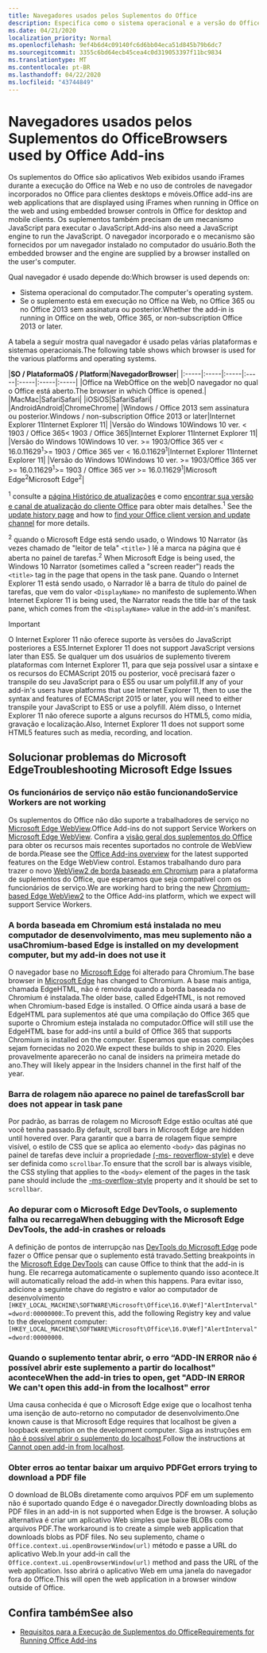 ```yaml
---
title: Navegadores usados pelos Suplementos do Office
description: Especifica como o sistema operacional e a versão do Office determinam o navegador que é usado pelos suplementos do Office.
ms.date: 04/21/2020
localization_priority: Normal
ms.openlocfilehash: 9ef4b6d4c09140fc6d6bb04eca51d845b79b6dc7
ms.sourcegitcommit: 3355c6bd64ecb45cea4c0d319053397f11bc9834
ms.translationtype: MT
ms.contentlocale: pt-BR
ms.lasthandoff: 04/22/2020
ms.locfileid: "43744849"
---
```

# <a name="browsers-used-by-office-add-ins"></a><span data-ttu-id="8cd61-103">Navegadores usados pelos Suplementos do Office</span><span class="sxs-lookup"><span data-stu-id="8cd61-103">Browsers used by Office Add-ins</span></span>

<span data-ttu-id="8cd61-104">Os suplementos do Office são aplicativos Web exibidos usando iFrames durante a execução do Office na Web e no uso de controles de navegador incorporados no Office para clientes desktops e móveis.</span><span class="sxs-lookup"><span data-stu-id="8cd61-104">Office add-ins are web applications that are displayed using iFrames when running in Office on the web and using embedded browser controls in Office for desktop and mobile clients.</span></span> <span data-ttu-id="8cd61-105">Os suplementos também precisam de um mecanismo JavaScript para executar o JavaScript.</span><span class="sxs-lookup"><span data-stu-id="8cd61-105">Add-ins also need a JavaScript engine to run the JavaScript.</span></span> <span data-ttu-id="8cd61-106">O navegador incorporado e o mecanismo são fornecidos por um navegador instalado no computador do usuário.</span><span class="sxs-lookup"><span data-stu-id="8cd61-106">Both the embedded browser and the engine are supplied by a browser installed on the user's computer.</span></span>

<span data-ttu-id="8cd61-107">Qual navegador é usado depende do:</span><span class="sxs-lookup"><span data-stu-id="8cd61-107">Which browser is used depends on:</span></span>

- <span data-ttu-id="8cd61-108">Sistema operacional do computador.</span><span class="sxs-lookup"><span data-stu-id="8cd61-108">The computer's operating system.</span></span>
- <span data-ttu-id="8cd61-109">Se o suplemento está em execução no Office na Web, no Office 365 ou no Office 2013 sem assinatura ou posterior.</span><span class="sxs-lookup"><span data-stu-id="8cd61-109">Whether the add-in is running in Office on the web, Office 365, or non-subscription Office 2013 or later.</span></span>

<span data-ttu-id="8cd61-110">A tabela a seguir mostra qual navegador é usado pelas várias plataformas e sistemas operacionais.</span><span class="sxs-lookup"><span data-stu-id="8cd61-110">The following table shows which browser is used for the various platforms and operating systems.</span></span>

|<span data-ttu-id="8cd61-111">**SO / Plataforma**</span><span class="sxs-lookup"><span data-stu-id="8cd61-111">**OS / Platform**</span></span>|<span data-ttu-id="8cd61-112">**Navegador**</span><span class="sxs-lookup"><span data-stu-id="8cd61-112">**Browser**</span></span>|
|:-----|:-----|:-----|:-----|:-----|:-----|:-----|
|<span data-ttu-id="8cd61-113">Office na Web</span><span class="sxs-lookup"><span data-stu-id="8cd61-113">Office on the web</span></span>|<span data-ttu-id="8cd61-114">O navegador no qual o Office está aberto.</span><span class="sxs-lookup"><span data-stu-id="8cd61-114">The browser in which Office is opened.</span></span>|
|<span data-ttu-id="8cd61-115">Mac</span><span class="sxs-lookup"><span data-stu-id="8cd61-115">Mac</span></span>|<span data-ttu-id="8cd61-116">Safari</span><span class="sxs-lookup"><span data-stu-id="8cd61-116">Safari</span></span>|
|<span data-ttu-id="8cd61-117">iOS</span><span class="sxs-lookup"><span data-stu-id="8cd61-117">iOS</span></span>|<span data-ttu-id="8cd61-118">Safari</span><span class="sxs-lookup"><span data-stu-id="8cd61-118">Safari</span></span>|
|<span data-ttu-id="8cd61-119">Android</span><span class="sxs-lookup"><span data-stu-id="8cd61-119">Android</span></span>|<span data-ttu-id="8cd61-120">Chrome</span><span class="sxs-lookup"><span data-stu-id="8cd61-120">Chrome</span></span>|
|<span data-ttu-id="8cd61-121">Windows / Office 2013 sem assinatura ou posterior.</span><span class="sxs-lookup"><span data-stu-id="8cd61-121">Windows / non-subscription Office 2013 or later</span></span>|<span data-ttu-id="8cd61-122">Internet Explorer 11</span><span class="sxs-lookup"><span data-stu-id="8cd61-122">Internet Explorer 11</span></span>|
|<span data-ttu-id="8cd61-123">Versão do Windows 10</span><span class="sxs-lookup"><span data-stu-id="8cd61-123">Windows 10 ver.</span></span> <span data-ttu-id="8cd61-124">< 1903 / Office 365</span><span class="sxs-lookup"><span data-stu-id="8cd61-124">< 1903 / Office 365</span></span>|<span data-ttu-id="8cd61-125">Internet Explorer 11</span><span class="sxs-lookup"><span data-stu-id="8cd61-125">Internet Explorer 11</span></span>|
|<span data-ttu-id="8cd61-126">Versão do Windows 10</span><span class="sxs-lookup"><span data-stu-id="8cd61-126">Windows 10 ver.</span></span> <span data-ttu-id="8cd61-127">>= 1903/Office 365 ver < 16.0.11629<sup>1</sup></span><span class="sxs-lookup"><span data-stu-id="8cd61-127">>= 1903 / Office 365 ver < 16.0.11629<sup>1</sup></span></span>|<span data-ttu-id="8cd61-128">Internet Explorer 11</span><span class="sxs-lookup"><span data-stu-id="8cd61-128">Internet Explorer 11</span></span>|
|<span data-ttu-id="8cd61-129">Versão do Windows 10</span><span class="sxs-lookup"><span data-stu-id="8cd61-129">Windows 10 ver.</span></span> <span data-ttu-id="8cd61-130">>= 1903/Office 365 ver >= 16.0.11629<sup>1</sup></span><span class="sxs-lookup"><span data-stu-id="8cd61-130">>= 1903 / Office 365 ver >= 16.0.11629<sup>1</sup></span></span>|<span data-ttu-id="8cd61-131">Microsoft Edge<sup>2</sup></span><span class="sxs-lookup"><span data-stu-id="8cd61-131">Microsoft Edge<sup>2</sup></span></span>|

<span data-ttu-id="8cd61-132"><sup>1</sup> consulte a [página Histórico de atualizações](/officeupdates/update-history-office365-proplus-by-date) e como [encontrar sua versão e canal de atualização do cliente Office](https://support.office.com/article/What-version-of-Office-am-I-using-932788b8-a3ce-44bf-bb09-e334518b8b19) para obter mais detalhes.</span><span class="sxs-lookup"><span data-stu-id="8cd61-132"><sup>1</sup> See the [update history page](/officeupdates/update-history-office365-proplus-by-date) and how to [find your Office client version and update channel](https://support.office.com/article/What-version-of-Office-am-I-using-932788b8-a3ce-44bf-bb09-e334518b8b19) for more details.</span></span>

<span data-ttu-id="8cd61-133"><sup>2</sup> quando o Microsoft Edge está sendo usado, o Windows 10 Narrator (às vezes chamado de "leitor de tela" `<title>` ) lê a marca na página que é aberta no painel de tarefas.</span><span class="sxs-lookup"><span data-stu-id="8cd61-133"><sup>2</sup> When Microsoft Edge is being used, the Windows 10 Narrator (sometimes called a "screen reader") reads the `<title>` tag in the page that opens in the task pane.</span></span> <span data-ttu-id="8cd61-134">Quando o Internet Explorer 11 está sendo usado, o Narrador lê a barra de título do painel de tarefas, que vem do valor `<DisplayName>` no manifesto de suplemento.</span><span class="sxs-lookup"><span data-stu-id="8cd61-134">When Internet Explorer 11 is being used, the Narrator reads the title bar of the task pane, which comes from the `<DisplayName>` value in the add-in's manifest.</span></span>

> [!IMPORTANT]
> <span data-ttu-id="8cd61-135">O Internet Explorer 11 não oferece suporte às versões do JavaScript posteriores a ES5.</span><span class="sxs-lookup"><span data-stu-id="8cd61-135">Internet Explorer 11 does not support JavaScript versions later than ES5.</span></span> <span data-ttu-id="8cd61-136">Se qualquer um dos usuários de suplemento tiverem plataformas com Internet Explorer 11, para que seja possível usar a sintaxe e os recursos do ECMAScript 2015 ou posterior, você precisará fazer o transpile do seu JavaScript para o ES5 ou usar um polyfill.</span><span class="sxs-lookup"><span data-stu-id="8cd61-136">If any of your add-in's users have platforms that use Internet Explorer 11, then to use the syntax and features of ECMAScript 2015 or later, you will need to either transpile your JavaScript to ES5 or use a polyfill.</span></span> <span data-ttu-id="8cd61-137">Além disso, o Internet Explorer 11 não oferece suporte a alguns recursos do HTML5, como mídia, gravação e localização.</span><span class="sxs-lookup"><span data-stu-id="8cd61-137">Also, Internet Explorer 11 does not support some HTML5 features such as media, recording, and location.</span></span>

## <a name="troubleshooting-microsoft-edge-issues"></a><span data-ttu-id="8cd61-138">Solucionar problemas do Microsoft Edge</span><span class="sxs-lookup"><span data-stu-id="8cd61-138">Troubleshooting Microsoft Edge Issues</span></span>

### <a name="service-workers-are-not-working"></a><span data-ttu-id="8cd61-139">Os funcionários de serviço não estão funcionando</span><span class="sxs-lookup"><span data-stu-id="8cd61-139">Service Workers are not working</span></span>

<span data-ttu-id="8cd61-140">Os suplementos do Office não dão suporte a trabalhadores de serviço no [Microsoft Edge WebView](/microsoft-edge/hosting/webview).</span><span class="sxs-lookup"><span data-stu-id="8cd61-140">Office Add-ins do not support Service Workers on [Microsoft Edge WebView](/microsoft-edge/hosting/webview).</span></span> <span data-ttu-id="8cd61-141">Confira a [visão geral dos suplementos do Office](../overview/office-add-ins.md) para obter os recursos mais recentes suportados no controle de WebView de borda.</span><span class="sxs-lookup"><span data-stu-id="8cd61-141">Please see the [Office Add-ins overview](../overview/office-add-ins.md) for the latest supported features on the Edge WebView control.</span></span> <span data-ttu-id="8cd61-142">Estamos trabalhando duro para trazer o novo [WebView2 de borda baseado em Chromium](/microsoft-edge/hosting/webview2) para a plataforma de suplementos do Office, que esperamos que seja compatível com os funcionários de serviço.</span><span class="sxs-lookup"><span data-stu-id="8cd61-142">We are working hard to bring the new [Chromium-based Edge WebView2](/microsoft-edge/hosting/webview2) to the Office Add-ins platform, which we expect will support Service Workers.</span></span>

### <a name="chromium-based-edge-is-installed-on-my-development-computer-but-my-add-in-does-not-use-it"></a><span data-ttu-id="8cd61-143">A borda baseada em Chromium está instalada no meu computador de desenvolvimento, mas meu suplemento não a usa</span><span class="sxs-lookup"><span data-stu-id="8cd61-143">Chromium-based Edge is installed on my development computer, but my add-in does not use it</span></span>

<span data-ttu-id="8cd61-144">O navegador base no [Microsoft Edge](https://support.microsoft.com/help/4501095/download-the-new-microsoft-edge-based-on-chromium) foi alterado para Chromium.</span><span class="sxs-lookup"><span data-stu-id="8cd61-144">The base browser in [Microsoft Edge](https://support.microsoft.com/help/4501095/download-the-new-microsoft-edge-based-on-chromium) has changed to Chromium.</span></span> <span data-ttu-id="8cd61-145">A base mais antiga, chamada EdgeHTML, não é removida quando a borda baseada no Chromium é instalada.</span><span class="sxs-lookup"><span data-stu-id="8cd61-145">The older base, called EdgeHTML, is not removed when Chromium-based Edge is installed.</span></span> <span data-ttu-id="8cd61-146">O Office ainda usará a base de EdgeHTML para suplementos até que uma compilação do Office 365 que suporte o Chromium esteja instalada no computador.</span><span class="sxs-lookup"><span data-stu-id="8cd61-146">Office will still use the EdgeHTML base for add-ins until a build of Office 365 that supports Chromium is installed on the computer.</span></span> <span data-ttu-id="8cd61-147">Esperamos que essas compilações sejam fornecidas no 2020.</span><span class="sxs-lookup"><span data-stu-id="8cd61-147">We expect these builds to ship in 2020.</span></span> <span data-ttu-id="8cd61-148">Eles provavelmente aparecerão no canal de insiders na primeira metade do ano.</span><span class="sxs-lookup"><span data-stu-id="8cd61-148">They will likely appear in the Insiders channel in the first half of the year.</span></span>

### <a name="scroll-bar-does-not-appear-in-task-pane"></a><span data-ttu-id="8cd61-149">Barra de rolagem não aparece no painel de tarefas</span><span class="sxs-lookup"><span data-stu-id="8cd61-149">Scroll bar does not appear in task pane</span></span>

<span data-ttu-id="8cd61-150">Por padrão, as barras de rolagem no Microsoft Edge estão ocultas até que você tenha passado.</span><span class="sxs-lookup"><span data-stu-id="8cd61-150">By default, scroll bars in Microsoft Edge are hidden until hovered over.</span></span> <span data-ttu-id="8cd61-151">Para garantir que a barra de rolagem fique sempre visível, o estilo de CSS que se aplica ao elemento `<body>` das páginas no painel de tarefas deve incluir a propriedade [(-ms- reoverflow-style)](https://developer.mozilla.org/docs/Web/CSS/-ms-overflow-style) e deve ser definida como `scrollbar`.</span><span class="sxs-lookup"><span data-stu-id="8cd61-151">To ensure that the scroll bar is always visible, the CSS styling that applies to the `<body>` element of the pages in the task pane should include the [-ms-overflow-style](https://developer.mozilla.org/docs/Web/CSS/-ms-overflow-style) property and it should be set to `scrollbar`.</span></span> 

### <a name="when-debugging-with-the-microsoft-edge-devtools-the-add-in-crashes-or-reloads"></a><span data-ttu-id="8cd61-152">Ao depurar com o Microsoft Edge DevTools, o suplemento falha ou recarrega</span><span class="sxs-lookup"><span data-stu-id="8cd61-152">When debugging with the Microsoft Edge DevTools, the add-in crashes or reloads</span></span>

<span data-ttu-id="8cd61-153">A definição de pontos de interrupção nas [DevTools do Microsoft Edge](https://www.microsoft.com/p/microsoft-edge-devtools-preview/9mzbfrmz0mnj?rtc=1&activetab=pivot%3Aoverviewtab) pode fazer o Office pensar que o suplemento está travado.</span><span class="sxs-lookup"><span data-stu-id="8cd61-153">Setting breakpoints in the [Microsoft Edge DevTools](https://www.microsoft.com/p/microsoft-edge-devtools-preview/9mzbfrmz0mnj?rtc=1&activetab=pivot%3Aoverviewtab) can cause Office to think that the add-in is hung.</span></span> <span data-ttu-id="8cd61-154">Ele recarrega automaticamente o suplemento quando isso acontece.</span><span class="sxs-lookup"><span data-stu-id="8cd61-154">It will automatically reload the add-in when this happens.</span></span> <span data-ttu-id="8cd61-155">Para evitar isso, adicione a seguinte chave do registro e valor ao computador de desenvolvimento `[HKEY_LOCAL_MACHINE\SOFTWARE\Microsoft\Office\16.0\Wef]"AlertInterval"=dword:00000000`:.</span><span class="sxs-lookup"><span data-stu-id="8cd61-155">To prevent this, add the following Registry key and value to the development computer: `[HKEY_LOCAL_MACHINE\SOFTWARE\Microsoft\Office\16.0\Wef]"AlertInterval"=dword:00000000`.</span></span>

### <a name="when-the-add-in-tries-to-open-get-add-in-error-we-cant-open-this-add-in-from-the-localhost-error"></a><span data-ttu-id="8cd61-156">Quando o suplemento tentar abrir, o erro “ADD-IN ERROR não é possível abrir este suplemento a partir do localhost" acontece</span><span class="sxs-lookup"><span data-stu-id="8cd61-156">When the add-in tries to open, get "ADD-IN ERROR We can't open this add-in from the localhost" error</span></span>

<span data-ttu-id="8cd61-157">Uma causa conhecida é que o Microsoft Edge exige que o localhost tenha uma isenção de auto-retorno no computador de desenvolvimento.</span><span class="sxs-lookup"><span data-stu-id="8cd61-157">One known cause is that Microsoft Edge requires that localhost be given a loopback exemption on the development computer.</span></span> <span data-ttu-id="8cd61-158">Siga as instruções em [não é possível abrir o suplemento do localhost](/office/troubleshoot/error-messages/cannot-open-add-in-from-localhost).</span><span class="sxs-lookup"><span data-stu-id="8cd61-158">Follow the instructions at [Cannot open add-in from localhost](/office/troubleshoot/error-messages/cannot-open-add-in-from-localhost).</span></span>

### <a name="get-errors-trying-to-download-a-pdf-file"></a><span data-ttu-id="8cd61-159">Obter erros ao tentar baixar um arquivo PDF</span><span class="sxs-lookup"><span data-stu-id="8cd61-159">Get errors trying to download a PDF file</span></span>

<span data-ttu-id="8cd61-160">O download de BLOBs diretamente como arquivos PDF em um suplemento não é suportado quando Edge é o navegador.</span><span class="sxs-lookup"><span data-stu-id="8cd61-160">Directly downloading blobs as PDF files in an add-in is not supported when Edge is the browser.</span></span> <span data-ttu-id="8cd61-161">A solução alternativa é criar um aplicativo Web simples que baixe BLOBs como arquivos PDF.</span><span class="sxs-lookup"><span data-stu-id="8cd61-161">The workaround is to create a simple web application that downloads blobs as PDF files.</span></span> <span data-ttu-id="8cd61-162">No seu suplemento, chame o `Office.context.ui.openBrowserWindow(url)` método e passe a URL do aplicativo Web.</span><span class="sxs-lookup"><span data-stu-id="8cd61-162">In your add-in call the `Office.context.ui.openBrowserWindow(url)` method and pass the URL of the web application.</span></span> <span data-ttu-id="8cd61-163">Isso abrirá o aplicativo Web em uma janela do navegador fora do Office.</span><span class="sxs-lookup"><span data-stu-id="8cd61-163">This will open the web application in a browser window outside of Office.</span></span>

## <a name="see-also"></a><span data-ttu-id="8cd61-164">Confira também</span><span class="sxs-lookup"><span data-stu-id="8cd61-164">See also</span></span>

- [<span data-ttu-id="8cd61-165">Requisitos para a Execução de Suplementos do Office</span><span class="sxs-lookup"><span data-stu-id="8cd61-165">Requirements for Running Office Add-ins</span></span>](requirements-for-running-office-add-ins.md)
